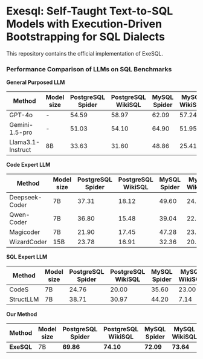 # Exesql: Self-Taught Text-to-SQL Models with Execution-Driven Bootstrapping for SQL Dialects
This repository contains the official implementation of ExeSQL.


### Performance Comparison of LLMs on SQL Benchmarks

**General Purposed LLM**

| Method               | Model size | PostgreSQL Spider | PostgreSQL WikiSQL | MySQL Spider | MySQL WikiSQL | MySQL Bird | Oracle Spider | Average |
|----------------------|------------|-------------------|--------------------|--------------|----------------|-------------|----------------|---------|
| GPT-4o               | -          | 54.59             | 58.97              | 62.09        | 57.24          | 36.38       | 64.86          | 55.69   |
| Gemini-1.5-pro       | -          | 51.03             | 54.10              | 64.90        | 51.95          | 36.11       | 65.21          | 53.88   |
| Llama3.1-Instruct    | 8B         | 33.63             | 31.60              | 48.86        | 25.41          | 24.58       | 30.00          | 32.35   |

**Code Expert LLM**

| Method               | Model size | PostgreSQL Spider | PostgreSQL WikiSQL | MySQL Spider | MySQL WikiSQL | MySQL Bird | Oracle Spider | Average |
|----------------------|------------|-------------------|--------------------|--------------|----------------|-------------|----------------|---------|
| Deepseek-Coder       | 7B         | 37.31             | 18.12              | 49.60        | 24.67          | 16.00       | 50.77          | 32.75   |
| Qwen-Coder           | 7B         | 36.80             | 15.48              | 39.04        | 22.84          | 15.36       | 58.31          | 31.31   |
| Magicoder            | 7B         | 21.90             | 17.45              | 47.28        | 23.32          | 13.23       | 26.60          | 24.96   |
| WizardCoder          | 15B        | 23.78             | 16.91              | 32.36        | 20.56          | 18.38       | 36.33          | 24.72   |

**SQL Expert LLM**

| Method               | Model size | PostgreSQL Spider | PostgreSQL WikiSQL | MySQL Spider | MySQL WikiSQL | MySQL Bird | Oracle Spider | Average |
|----------------------|------------|-------------------|--------------------|--------------|----------------|-------------|----------------|---------|
| CodeS                | 7B         | 24.76             | 20.00              | 35.60        | 23.00          | 14.41       | 37.40          | 25.86   |
| StructLLM            | 7B         | 38.71             | 30.97              | 44.20        | 7.14           | 22.69       | 33.16          | 29.48   |

**Our Method**

| Method               | Model size | PostgreSQL Spider | PostgreSQL WikiSQL | MySQL Spider | MySQL WikiSQL | MySQL Bird | Oracle Spider | Average |
|----------------------|------------|-------------------|--------------------|--------------|----------------|-------------|----------------|---------|
| **ExeSQL**           | 7B         | **69.86**         | **74.10**          | **72.09**    | **73.64**      | **41.13**   | **69.35**      | **66.70** |

